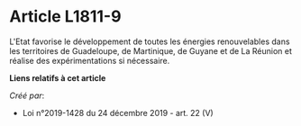# Article L1811-9

L'Etat favorise le développement de toutes les énergies renouvelables dans les territoires de Guadeloupe, de Martinique, de
Guyane et de La Réunion et réalise des expérimentations si nécessaire.

**Liens relatifs à cet article**

_Créé par_:

  - Loi n°2019-1428 du 24 décembre 2019 - art. 22 (V)
